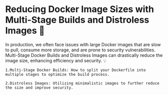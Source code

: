 
# Reducing Docker Image Sizes with Multi-Stage Builds and Distroless Images 🎉

In production, we often face issues with large Docker images that are slow to pull, consume more storage, and are prone to security vulnerabilities. Multi-Stage Docker Builds and Distroless Images can drastically reduce the image size, enhancing efficiency and security. 💡

    1.Multi-Stage Docker Builds: How to split your Dockerfile into multiple stages to optimize the build process.
    
    2.Distroless Images: Utilizing minimalistic images to further reduce the size and improve security.